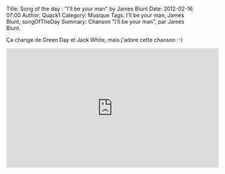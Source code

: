 Title: Song of the day : "I'll be your man" by James Blunt
Date: 2012-02-16 07:00
Author: Quack1
Category: Musique
Tags: I'll be your man, James Blunt, songOfTheDay
Summary: Chanson "I'll be your man", par James Blunt.

Ça change de Green Day et Jack White, mais j'adore cette chanson :-)

<iframe width="560" height="315" src="http://www.youtube.com/embed/IUkLOUNxP8A" frameborder="0" allowfullscreen></iframe>
